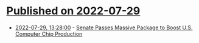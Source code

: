 # [Published on 2022-07-29](index.md)

* [2022-07-29, 13:28:00](https://soylentnews.org/politics/article.pl?sid=22/07/28/1558249&from=rss) - [Senate Passes Massive Package to Boost U.S. Computer Chip Production](https://soylentnews.org/politics/article.pl?sid=22/07/28/1558249&from=rss)
